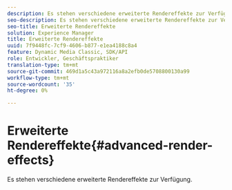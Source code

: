```yaml
---
description: Es stehen verschiedene erweiterte Rendereffekte zur Verfügung.
seo-description: Es stehen verschiedene erweiterte Rendereffekte zur Verfügung.
seo-title: Erweiterte Rendereffekte
solution: Experience Manager
title: Erweiterte Rendereffekte
uuid: 7f9448fc-7cf9-4606-b877-e1ea4188c8a4
feature: Dynamic Media Classic, SDK/API
role: Entwickler, Geschäftspraktiker
translation-type: tm+mt
source-git-commit: 469d1a5c43a972116a8a2efb0de5708800130a99
workflow-type: tm+mt
source-wordcount: '35'
ht-degree: 0%

---
```



# Erweiterte Rendereffekte{#advanced-render-effects}

Es stehen verschiedene erweiterte Rendereffekte zur Verfügung.

